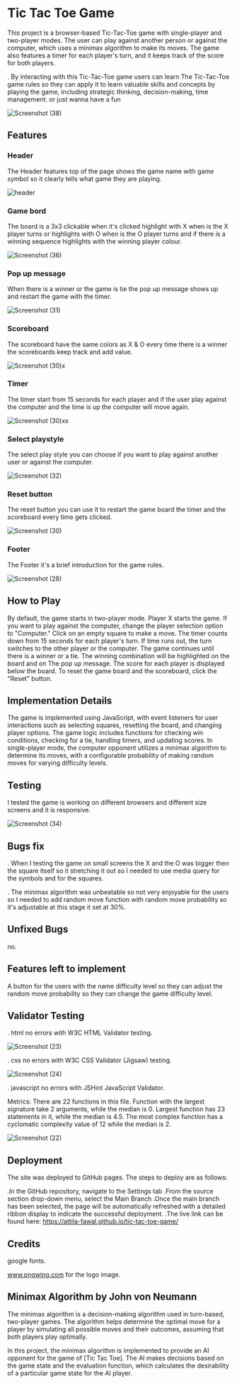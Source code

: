 
# Tic Tac Toe Game

This project is a browser-based Tic-Tac-Toe game with single-player and two-player modes. The user can play against another person or against the computer, which uses a minimax algorithm to make its moves. The game also features a timer for each player's turn, and it keeps track of the score for both players.

. By interacting with this Tic-Tac-Toe game users can learn The Tic-Tac-Toe game rules so they can apply it to learn valuable skills and concepts by playing the game, including strategic thinking, decision-making, time management. or just wanna have a fun 

![Screenshot (38)](https://user-images.githubusercontent.com/127791713/233472990-03053e1d-9756-4851-8365-282f1ae79d58.png)


## Features
### Header
The Header features top of the page shows the game name with game symbol so it clearly tells what game they are playing.

![header](https://user-images.githubusercontent.com/127791713/233330055-71484dde-f10d-4f93-aee2-0175d37c809a.png)
### Game bord 
The board is a 3x3 clickable when it's clicked highlight with X when is the X player turns or highlights with O when is the O player turns and if there is a winning sequence highlights with the winning player colour. 

![Screenshot (36)](https://user-images.githubusercontent.com/127791713/233469136-5d684681-033b-483f-9eb1-5bb955ff9af2.png)

### Pop up message
When there is a winner or the game is tie the pop up message shows up and restart the game with the timer.

![Screenshot (31)](https://user-images.githubusercontent.com/127791713/233336149-00a524fd-c851-4f3c-a503-f744fee994ac.png)

### Scoreboard
The scoreboard have the same colors as X & O every time there is a winner the scoreboards keep track and add value.

![Screenshot (30)x](https://user-images.githubusercontent.com/127791713/233339544-293873eb-d22f-4b2f-b660-15246811571b.png)

### Timer
The timer start from 15 seconds for each player and if the user play against the computer
and the time is up the computer will move again.

![Screenshot (30)xx](https://user-images.githubusercontent.com/127791713/233339350-13f93239-0c4e-4ffb-8fd7-b65f7d7bf542.png)

### Select playstyle
The select play style you can choose if you want to play against another user or against the computer.

![Screenshot (32)](https://user-images.githubusercontent.com/127791713/233340783-57fb09c9-557b-4315-a63f-9e3b6d9b9c19.png)

### Reset button
The reset button you can use it to restart the game board the timer and the scoreboard every time gets clicked.

![Screenshot (30)](https://user-images.githubusercontent.com/127791713/233341465-87fc12a3-1e45-42bd-a5f5-a374271f0cc7.png)

### Footer
The Footer it's a brief introduction for the game rules.

![Screenshot (28)](https://user-images.githubusercontent.com/127791713/233342136-cb66a168-18ed-4464-87f8-9afbaa7123a2.png)

## How to Play
By default, the game starts in two-player mode. Player X starts the game.
If you want to play against the computer, change the player selection option to "Computer."
Click on an empty square to make a move.
The timer counts down from 15 seconds for each player's turn. If time runs out, the turn switches to the other player or the computer.
The game continues until there is a winner or a tie.
The winning combination will be highlighted on the board and on The pop up message.
The score for each player is displayed below the board.
To reset the game board and the scoreboard, click the "Reset" button.

## Implementation Details
The game is implemented using JavaScript, with event listeners for user interactions such as selecting squares, resetting the board, and changing player options. The game logic includes functions for checking win conditions, checking for a tie, handling timers, and updating scores. In single-player mode, the computer opponent utilizes a minimax algorithm to determine its moves, with a configurable probability of making random moves for varying difficulty levels.

## Testing
I tested the game is working on different browsers and different size screens and it is responsive.

![Screenshot (34)](https://user-images.githubusercontent.com/127791713/233452739-7c1d0f51-613d-4274-bbfa-3feee5841b13.png)

## Bugs fix
. When I testing the game on small screens the X and the O was bigger then the square itself so it stretching it out so I needed to use media query for the symbols and for the squares.

. The minimax algorithm was unbeatable so not very enjoyable for the users so I needed to add random move function with random move probability so it's adjustable at this stage it set at 30%.

## Unfixed Bugs
 no.

## Features left to implement
A button for the users with the name difficulty level so they can adjust the random move probability so they can change the game difficulty level.

## Validator Testing
. html no errors with W3C HTML Validator testing.

![Screenshot (23)](https://user-images.githubusercontent.com/127791713/233452237-18c67932-c277-4229-bd6f-cb7dffd7a368.png)

. css no errors with W3C CSS Validator (Jigsaw) testing.

![Screenshot (24)](https://user-images.githubusercontent.com/127791713/233452093-82a02149-e33d-4c77-b25e-8bcc0bb55ea2.png)


. javascript no errors with JSHint JavaScript Validator.

Metrics:
There are 22 functions in this file.
Function with the largest signature take 2 arguments, while the median is 0.
Largest function has 23 statements in it, while the median is 4.5.
The most complex function has a cyclomatic complexity value of 12 while the median is 2.

![Screenshot (22)](https://user-images.githubusercontent.com/127791713/233452406-dd464c59-6300-451a-b89e-87bdc8303219.png)

## Deployment
The site was deployed to GitHub pages. The steps to deploy are as follows:

.In the GitHub repository, navigate to the Settings tab
.From the source section drop-down menu, select the Main Branch
.Once the main branch has been selected, the page will be automatically refreshed with a detailed ribbon display to indicate the successful deployment.
.The live link can be found here: https://attila-fawal.github.io/tic-tac-toe-game/

## Credits
google fonts.

www.pngwing.com for the logo image.

## Minimax Algorithm by John von Neumann

The minimax algorithm is a decision-making algorithm used in turn-based, two-player games. The algorithm helps determine the optimal move for a player by simulating all possible moves and their outcomes, assuming that both players play optimally.

In this project, the minimax algorithm is implemented to provide an AI opponent for the game of [Tic Tac Toe]. The AI makes decisions based on the game state and the evaluation function, which calculates the desirability of a particular game state for the AI player.


